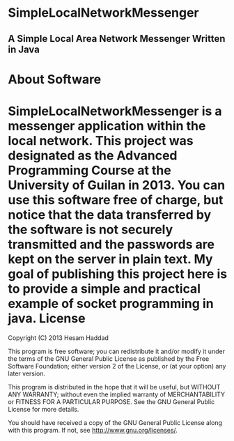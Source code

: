  SimpleLocalNetworkMessenger
=============================
A Simple Local Area Network Messenger Written in Java
------------------------------
About Software
==============================
SimpleLocalNetworkMessenger is a messenger application within the local
network. This project was designated as the Advanced Programming Course
at the University of Guilan in 2013. You can use this software free of
charge, but notice that the data transferred by the software is not
securely transmitted and the passwords are kept on the server in plain
text. My goal of publishing this project here is to provide a simple 
and practical example of socket programming in java.
License
==============================
Copyright (C) 2013 Hesam Haddad

This program is free software; you can redistribute it and/or modify
it under the terms of the GNU General Public License as published by
the Free Software Foundation; either version 2 of the License, or
(at your option) any later version.

This program is distributed in the hope that it will be useful,
but WITHOUT ANY WARRANTY; without even the implied warranty of
MERCHANTABILITY or FITNESS FOR A PARTICULAR PURPOSE.  See the
GNU General Public License for more details.

You should have received a copy of the GNU General Public License 
along with this program.  If not, see http://www.gnu.org/licenses/.
